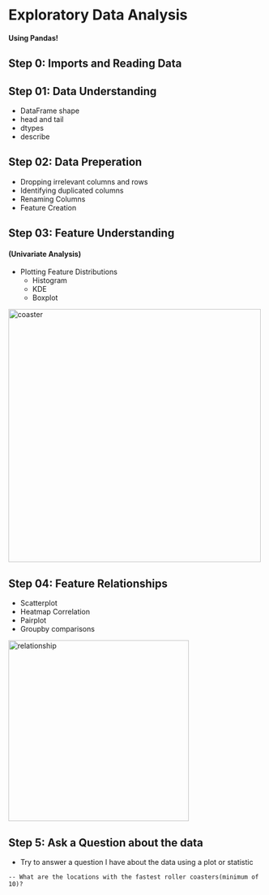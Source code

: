 # **Exploratory Data Analysis**

#### Using Pandas! 

## Step 0: Imports and Reading Data 
## Step 01: Data Understanding 
   - DataFrame shape 
   - head and tail 
   - dtypes 
   - describe  

## Step 02: Data Preperation 
   - Dropping irrelevant columns and rows
   -  Identifying duplicated columns
   -  Renaming Columns
   -  Feature Creation 

## Step 03: Feature Understanding 
#### (Univariate Analysis)

  - Plotting Feature Distributions 
       - Histogram
       - KDE
       - Boxplot  


<img width="498" alt="coaster" src="https://github.com/amanullah20/Data_analysis_and_Visualization_with_python/assets/67518111/5e0af502-8faa-4a3c-bd10-d81accda9cbf">

## Step 04: Feature Relationships
   - Scatterplot
   - Heatmap Correlation
   - Pairplot
   - Groupby comparisons


<img width="356" alt="relationship" src="https://github.com/amanullah20/Data_analysis_and_Visualization_with_python/assets/67518111/269a94ff-5dd6-4e08-8c60-cff082f31657">

## Step 5: Ask a Question about the data 
   - Try to answer a question I have about the data using a plot or statistic

    -- What are the locations with the fastest roller coasters(minimum of 10)?
